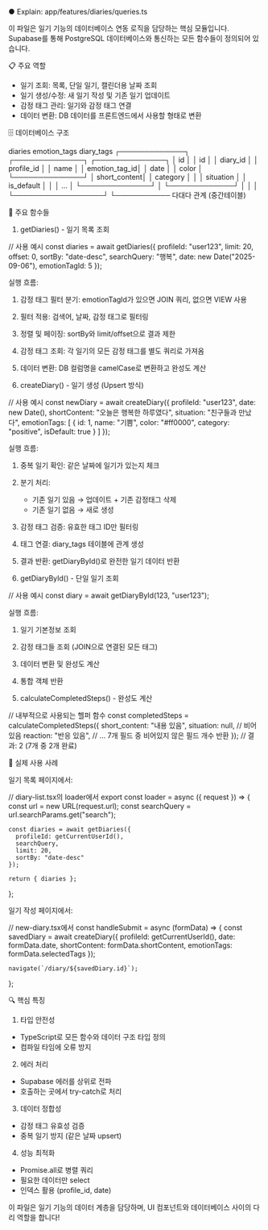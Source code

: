 ● Explain: app/features/diaries/queries.ts

이 파일은 일기 기능의 데이터베이스 연동 로직을 담당하는 핵심 모듈입니다. Supabase를 통해 PostgreSQL 데이터베이스와 통신하는 모든 함수들이 정의되어 있습니다.

📋 주요 역할

- 일기 조회: 목록, 단일 일기, 캘린더용 날짜 조회
- 일기 생성/수정: 새 일기 작성 및 기존 일기 업데이트
- 감정 태그 관리: 일기와 감정 태그 연결
- 데이터 변환: DB 데이터를 프론트엔드에서 사용할 형태로 변환

🗄️ 데이터베이스 구조

diaries emotion_tags diary_tags
┌─────────────┐ ┌──────────────┐ ┌──────────────┐
│ id │ │ id │ │ diary_id │
│ profile_id │ │ name │ │ emotion_tag_id│
│ date │ │ color │ └──────────────┘
│ short_content│ │ category │ │
│ situation │ │ is_default │ │
│ ... │ └──────────────┘ │
└─────────────┘ │ │
│ └──────────────────┘
└─────────── 다대다 관계 (중간테이블)

🔧 주요 함수들

1. getDiaries() - 일기 목록 조회

// 사용 예시
const diaries = await getDiaries({
profileId: "user123",
limit: 20,
offset: 0,
sortBy: "date-desc",
searchQuery: "행복",
date: new Date("2025-09-06"),
emotionTagId: 5
});

실행 흐름:

1. 감정 태그 필터 분기: emotionTagId가 있으면 JOIN 쿼리, 없으면 VIEW 사용
2. 필터 적용: 검색어, 날짜, 감정 태그로 필터링
3. 정렬 및 페이징: sortBy와 limit/offset으로 결과 제한
4. 감정 태그 조회: 각 일기의 모든 감정 태그를 별도 쿼리로 가져옴
5. 데이터 변환: DB 컬럼명을 camelCase로 변환하고 완성도 계산

6. createDiary() - 일기 생성 (Upsert 방식)

// 사용 예시
const newDiary = await createDiary({
profileId: "user123",
date: new Date(),
shortContent: "오늘은 행복한 하루였다",
situation: "친구들과 만났다",
emotionTags: [
{ id: 1, name: "기쁨", color: "#ff0000", category: "positive", isDefault: true }
]
});

실행 흐름:

1. 중복 일기 확인: 같은 날짜에 일기가 있는지 체크
2. 분기 처리:


    - 기존 일기 있음 → 업데이트 + 기존 감정태그 삭제
    - 기존 일기 없음 → 새로 생성

3. 감정 태그 검증: 유효한 태그 ID만 필터링
4. 태그 연결: diary_tags 테이블에 관계 생성
5. 결과 반환: getDiaryById()로 완전한 일기 데이터 반환

6. getDiaryById() - 단일 일기 조회

// 사용 예시
const diary = await getDiaryById(123, "user123");

실행 흐름:

1. 일기 기본정보 조회
2. 감정 태그들 조회 (JOIN으로 연결된 모든 태그)
3. 데이터 변환 및 완성도 계산
4. 통합 객체 반환

5. calculateCompletedSteps() - 완성도 계산

// 내부적으로 사용되는 헬퍼 함수
const completedSteps = calculateCompletedSteps({
short_content: "내용 있음",
situation: null, // 비어있음
reaction: "반응 있음",
// ... 7개 필드 중 비어있지 않은 필드 개수 반환
});
// 결과: 2 (7개 중 2개 완료)

🚀 실제 사용 사례

일기 목록 페이지에서:

// diary-list.tsx의 loader에서
export const loader = async ({ request }) => {
const url = new URL(request.url);
const searchQuery = url.searchParams.get("search");

    const diaries = await getDiaries({
      profileId: getCurrentUserId(),
      searchQuery,
      limit: 20,
      sortBy: "date-desc"
    });

    return { diaries };

};

일기 작성 페이지에서:

// new-diary.tsx에서
const handleSubmit = async (formData) => {
const savedDiary = await createDiary({
profileId: getCurrentUserId(),
date: formData.date,
shortContent: formData.shortContent,
emotionTags: formData.selectedTags
});

    navigate(`/diary/${savedDiary.id}`);

};

🔍 핵심 특징

1. 타입 안전성

- TypeScript로 모든 함수와 데이터 구조 타입 정의
- 컴파일 타임에 오류 방지

2. 에러 처리

- Supabase 에러를 상위로 전파
- 호출하는 곳에서 try-catch로 처리

3. 데이터 정합성

- 감정 태그 유효성 검증
- 중복 일기 방지 (같은 날짜 upsert)

4. 성능 최적화

- Promise.all로 병렬 쿼리
- 필요한 데이터만 select
- 인덱스 활용 (profile_id, date)

이 파일은 일기 기능의 데이터 계층을 담당하며, UI 컴포넌트와 데이터베이스 사이의 다리 역할을 합니다!
